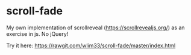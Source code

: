 # scroll-fade

My own implementation of scrollreveal (https://scrollrevealjs.org/) as an exercise in js. No jQuery!


Try it here: https://rawgit.com/wlim33/scroll-fade/master/index.html